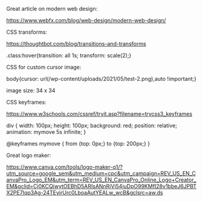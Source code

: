 Great article on modern web design:


https://www.webfx.com/blog/web-design/modern-web-design/



CSS transforms: 

https://thoughtbot.com/blog/transitions-and-transforms

.class:hover{transition: all 1s; transform: scale(2);}

CSS for custom cursor image:

body{cursor: url(/wp-content/uploads/2021/05/test-2.png),auto !important;}

image size: 34 x 34


CSS keyframes:

https://www.w3schools.com/cssref/tryit.asp?filename=trycss3_keyframes

div {
  width: 100px;
  height: 100px;
  background: red;
  position: relative;
  animation: mymove 5s infinite;
}

@keyframes mymove {
  from {top: 0px;}
  to {top: 200px;}
}

<div></div>


Great logo maker:

https://www.canva.com/tools/logo-maker-q1/?utm_source=google_sem&utm_medium=cpc&utm_campaign=REV_US_EN_CanvaPro_Logo_EM&utm_term=REV_US_EN_CanvaPro_Online_Logo+Creator_EM&gclid=Cj0KCQjwytOEBhD5ARIsANnRjVj54juDpO99KMfI28v1bbeJ6JPBTX2PE7Iqp3Ag-24TEyirUrc0LboaAutYEALw_wcB&gclsrc=aw.ds
